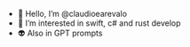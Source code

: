 - 👋 Hello, I’m @claudioearevalo
- 👀 I’m interested in swift, c# and rust develop
- :alien: Also in GPT prompts
